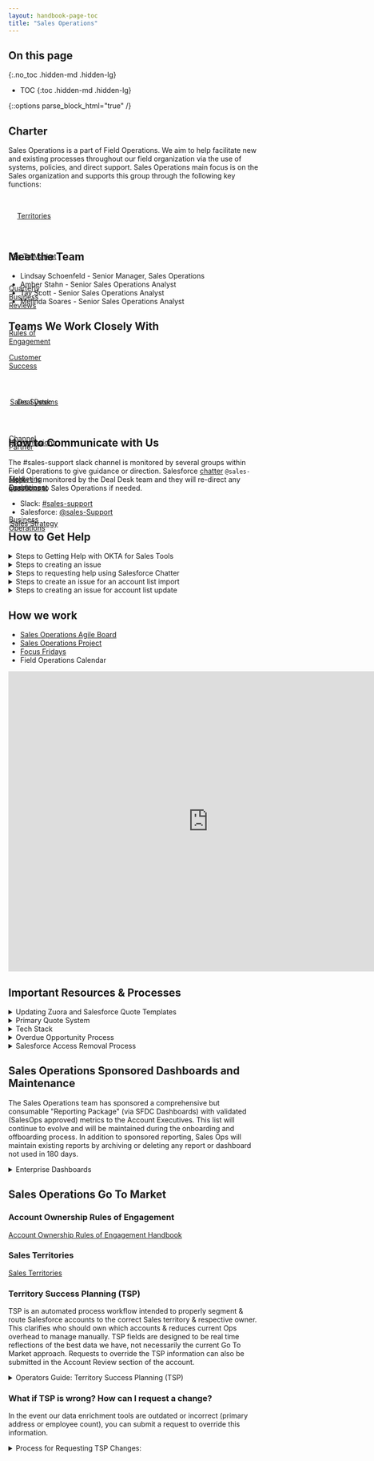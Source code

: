 ```yaml
---
layout: handbook-page-toc
title: "Sales Operations"
---
```

<link rel="stylesheet" type="text/css" href="/stylesheets/biztech.css" />

## On this page
{:.no_toc .hidden-md .hidden-lg}

- TOC
{:toc .hidden-md .hidden-lg}

{::options parse_block_html="true" /}

## **Charter**

Sales Operations is a part of Field Operations.
We aim to help facilitate new and existing processes throughout our field organization via the use of systems, policies, and direct support.
Sales Operations main focus is on the Sales organization and supports this group through the following key functions:

<div class="flex-row" markdown="0" style="height:80px">
  <a href="https://about.gitlab.com/handbook/sales/territories/" class="btn btn-purple-inv" style="width:20%;height:100%;margin:1px;display:flex;justify-content:center;align-items:center;">Territories</a>
  <a href="https://about.gitlab.com/handbook/sales/field-operations/sales-operations/#sales-operations-go-to-market" class="btn btn-purple-inv" style="width:20%;height:100%;margin:1px;display:flex;justify-content:center;align-items:center;">Go To Market</a>
  <a href="https://about.gitlab.com/handbook/sales/qbrs/" class="btn btn-purple-inv" style="width:20%;height:100%;margin:1px;display:flex;justify-content:center;align-items:center;">Quarterly Business Reviews</a>
  <a href="https://about.gitlab.com/handbook/business-ops/resources/#account-ownership-rules-of-engagement" class="btn btn-purple-inv" style="width:20%;height:100%;margin:1px;display:flex;justify-content:center;align-items:center;">Rules of Engagement</a>
    </div>

## **Meet the Team**

- Lindsay Schoenfeld - Senior Manager, Sales Operations
- Amber Stahn - Senior Sales Operations Analyst
- Tav Scott - Senior Sales Operations Analyst
- Melinda Soares - Senior Sales Operations Analyst

## **Teams We Work Closely With**

<div class="flex-row" markdown="0" style="height:80px">
    <a href="https://about.gitlab.com/handbook/customer-success/" class="btn btn-purple-inv" style="width:20%;height:100%;margin:1px;display:flex;justify-content:center;align-items:center;">Customer Success</a>
    <a href="https://about.gitlab.com/handbook/sales/field-operations/sales-systems/" class="btn btn-purple-inv" style="width:20%;height:100%;margin:1px;display:flex;justify-content:center;align-items:center;">Sales Systems</a>
    <a href="https://about.gitlab.com/handbook/sales/commissions/" class="btn btn-purple-inv" style="width:20%;height:100%;margin:1px;display:flex;justify-content:center;align-items:center;">Commissions</a>
    <a href="https://about.gitlab.com/handbook/marketing/marketing-operations/" class="btn btn-purple-inv" style="width:20%;height:100%;margin:1px;display:flex;justify-content:center;align-items:center;">Marketing Operations</a>
    <a href="https://about.gitlab.com/handbook/business-ops/" class="btn btn-purple-inv" style="width:20%;height:100%;margin:1px;display:flex;justify-content:center;align-items:center;">Business Operations</a>
</div>

<div class="flex-row" markdown="0" style="height:80px">
    <a href="https://about.gitlab.com/handbook/sales/field-operations/sales-operations/deal-desk/" class="btn btn-purple-inv" style="width:20%;height:100%;margin:1px;display:flex;justify-content:center;align-items:center;">Deal Desk</a>
    <a href="https://about.gitlab.com/handbook/resellers/" class="btn btn-purple-inv" style="width:20%;height:100%;margin:1px;display:flex;justify-content:center;align-items:center;">Channel Partner</a>
    <a href="https://about.gitlab.com/handbook/sales/field-operations/field-enablement/" class="btn btn-purple-inv" style="width:20%;height:100%;margin:1px;display:flex;justify-content:center;align-items:center;">Field Enablement</a>
    <a href="https://about.gitlab.com/handbook/sales/field-operations/sales-strategy/" class="btn btn-purple-inv" style="width:20%;height:100%;margin:1px;display:flex;justify-content:center;align-items:center;">Sales Strategy</a>
  </div>

## **How to Communicate with Us**

The #sales-support slack channel is monitored by several groups within Field Operations to give guidance or direction.
Salesforce [chatter](https://about.gitlab.com/handbook/sales/field-operations/sales-operations/deal-desk/#salesforce-chatter-communication ) `@sales-support` is monitored by the Deal Desk team and they will re-direct any questions to Sales Operations if needed.

* Slack: [#sales-support](https://gitlab.slack.com/archives/sales-support)
* Salesforce: [@sales-Support](https://gitlab.my.salesforce.com/_ui/core/chatter/groups/GroupProfilePage?g=0F94M000000fy2K)


## **How to Get Help**

<details>
<summary markdown='span'>
  Steps to Getting Help with OKTA for Sales Tools
</summary>

1. Visit the [Okta Handbook Page](https://patch-1982611222132688596703.about.gitlab-review.app/handbook/business-ops/okta/index.html) to learn more about Okta.
1. Create a [General Help Desk Request](https://about.gitlab.com/handbook/business-ops/team-member-enablement/) by using the *submit issue* button and then selecting the General Help Desk Request template.
1. Reach out to #it-help in Slack.


</details>

<details>
<summary markdown='span'>
  Steps to creating an issue
</summary>

1. Create an issue in our [project](https://gitlab.com/gitlab-com/sales-team/field-operations/sales-operations), making sure to provide detailed business requirements.
Please leave assignee blank.
1. There are existing templates to use, most will fall under the General Request template. 
1. New Issues that are in review will be tagged with the `SalesOps::New_Request` label automatically on creation.
1. An issue will be assigned to a Milestone, given an assignee and the `SalesOps::Assigned` if it is ready to be worked on.
1. Any issue that cannot be slotted into the next two milestones will be put in the backlog denoted by `SalesOps::Backlog` until it can be planned.
1. Please review the status of any issue on our agile [board.](https://gitlab.com/gitlab-com/sales-team/field-operations/sales-operations)

</details>

<details>
<summary markdown='span'>
  Steps to requesting help using Salesforce Chatter
</summary>

1. [Contract assistance](https://about.gitlab.com/handbook/sales/#reaching-the-sales-team-internally)
1. [Updating or creating Opportunity Splits ](https://about.gitlab.com/handbook/sales/#opportunity-splits)
1. [Salesforce Lightning for Gmail](https://about.gitlab.com/handbook/sales/#salesforce-lightning-for-gmail)
1. [Support from the Community Advocacy Team](https://about.gitlab.com/handbook/marketing/revenue-marketing/sdr/#working-with-the-community-advocacy-team)
1. [DataFox/DiscoverOrg segmentation conflicts](https://about.gitlab.com/handbook/business-ops/resources/#segmentation)
1. [Reassigning to a Territory Rep](https://about.gitlab.com/handbook/business-ops/resources/#account-ownership-rules-of-engagement)
1. [Requesting Reassignment](https://about.gitlab.com/handbook/business-ops/resources/#account-ownership-rules-of-engagement)
1. [If LEAD or CONTACT is owned by SDR team member](https://about.gitlab.com/handbook/business-ops/resources/#record-creation-in-salesforce)
1. [Locked Deal](https://about.gitlab.com/handbook/business-ops/resources/#locking-opportunities-as-a-result-of-their-at-risk-potential)
1. [Deal Desk assistance](https://about.gitlab.com/handbook/sales/field-operations/sales-operations/deal-desk/#salesforce-chatter-communication)

</details>

<details>
<summary markdown='span'>
  Steps to create an issue for an account list import
</summary>

Here are the guidelines for requesting account list loads from Sales Operations.
Please follow the instructions below.
The SLA for account list loads into Salesforce is 5-7 business days.
  
**For uploading a list of net new accounts**
* We have a template you can use to dedupe a list of accounts you have sourced [here in the google drive](https://docs.google.com/spreadsheets/d/1zm4uA2_d7aj31BY2wTxNw6HoElyWJQkjMYY4e1D3tRM/edit#gid=1823098798).
This template will help you dedupe the account list and also format your list for upload into Salesforce.
Please follow the directions in the README in the template doc and reach out to #sales-support in Slack if you have any questions.

**Preparing the list:**
1. Clean up list to remove any duplicates and columns not needed. 
1. Update field names to Salesforce compatible values. Only include the required fields listed below.
1. Unless you discuss with us prior, nothing else will be loaded and the extra columns will be ignored in the import.
1. Account Source format: List - Name of Source - Date with no spaces or characters.
1. Create an issue in our [project](https://gitlab.com/gitlab-com/sales-team/field-operations/sales-operations) using the Account List Import [template](https://gitlab.com/gitlab-com/sales-team/field-operations/sales-operations/-/issues).
Include a link to the list and description of the list load.
1. One tab per sheet, one list load per sheet / one sheet per issue.
 

**Required Fields:**

| **Label** | **Field Name** | **Data Type** |
| ------ | ------ | ------ |
| Account Source | AccountSource | Picklist |
| Employees | NumberOfEmployees | Number(8,0) |
| Account Name | Name | Name |
| Type | Type | Picklist |
| Account Record Type | RecordType | Picklist |
| Website | Website | URL(255) |
| Billing Street | Billing Street| Address |
| Billing City | Billing City | Address |
| Billing State/Province | Billing State/Province | Address|
| Billing Zip/Postal Code | Billing Zip/Postal Code | Address |
| Billing Country | Billing Country | Address |

<details>
<summary markdown='span'>
  Operators Guide: Instructions for Sales Operations team on completing Account List Imports
</summary>

**Prepping the List**

1. Check the data in the provided list: 
    * Only one tab per list
    * Make sure the google sheet template was used to ensure the list has been de duped
    * Double check that everything is in the correct format. [**Reference for correct Billing Address Formatting.**](https://docs.google.com/spreadsheets/d/1_FOkc7CHBDaEzPmpoXtkiQE-u-QB_uuJIcAA4mU1gd0/edit?usp=sharing) and ensure that there are no extra columns, only required fields in the template.
    * If there is an exception and there are additional columns not in the template check the account fields and check to see if they are in the correct format, check for field dependencies, etc. 

1. Add Account Owner ID
    * Add a column to the spreadsheet and Label it Account Owner ID
    * Go into Salesforce Setup>Manage Users>Users and find your User ID (15 or 18) number and copy
    * Paste your User ID into the Account Owner ID column in the spreadsheet 
1. Add Record Type ID:
    * Insert a column to the left of the RecordType column and label RecordType ID
    * Go into Salesforce Setup>Customize>Accounts>Record Types (Pull the number out of the URL (number after id= and before the &))
    * Paste into the RecordType ID column>copy down
1. Format the Account Source Column
    * Naming convention: List-Vendor-Identifier-Date (example:List-DiscoverOrg-FranceAC-20200407
    * Copy and paste values down the column with the correct format
1. Create the Account Source Name in Salesforce
    * Go into Salesforce>Setup>Customize>Account>Fields>Account Source
    * Select New and type the Account Source Name you created in step 4
    * Select the record types that it pertains to (standard and channel)>save
    * Select Reorder>check “Display values alphabetically, not in the order entered
1. Save the prepped list for the data load:
    * Save the Excel file in CSV format on your computer
    * Go into the Salesforce reports tab>Account List Import Folder
    * Clone an existing list report. Add a filter Account Source equals and select the name of the list you created from the picklist
    * Select SAVE AS and type the name of the list you created in step 4
    * Save and Run and leave open as this can be refreshed during the data load 
    
**Data Load Instructions**

Important note before using data loader: Turn ZoomInfo Instant Enrich off while using the Data Loader. (Toggle off for Accounts,
Contacts, and Leads, Verify and Save)

1. Open the data loader. Select Insert. Login in production
1. Go to Settings. Change the batch size to 20. Click OK
1. Select Account Object. Browse for the file. Select list CSV file. Click Next
1. Create or Edit Map Fields. Auto-Match Fields to Columns (Usually works for most columns
    * Make sure that website is mapped
    * Map Number of employees to the NumberofEmployees: Manual-Admin field
    * Drop and drag any missing fields
    * Leave RecordType blank (nothing matches)
    * Click OK. Click Next. Select where the error log will save to. Make sure to save to a location otherwise it will save to a mysterious location on your machine
</details>
</details>

<details>
<summary markdown='span'>
  Steps to creating an issue for account list update
</summary>

**Preparing the list:**
1. Create an Account report in SFDC. 
1. Include the Account ID as a field on your report. This is required to do a mass update. 
1. Include the fields on your report that you want updated. 
1. Save your report in a public folder so it can be accessed later if needed.
1. Export your report, making sure you have included the Account ID.
1. Update the export.  Please keep the original values in the export and create a new column with the new values. Ex: If you want to update website, you will have 2 website columns.  Website and then Website New.  Website New will be the column you create and where the new value is captured.
1. Create an issue in our [project](https://gitlab.com/gitlab-com/sales-team/field-operations/sales-operations) using the Account List Import [template](https://gitlab.com/gitlab-com/sales-team/field-operations/sales-operations/-/issues). Include a link to the list and description of the list load.
1. One Tab per sheet, one list update per sheet / one sheet per issue.
1. If you need help pulling the report or walking though these steps, please slack us with a link to the issue you created in the `#sales-support` Slack channel.

</details>


## **How we work**

- [Sales Operations Agile Board](https://gitlab.com/gitlab-com/sales-team/field-operations/sales-operations/-/boards/1655825?label_name[]=SalesOPS)
- [Sales Operations Project](https://gitlab.com/gitlab-com/sales-team/field-operations/sales-operations)
- [Focus Fridays](https://about.gitlab.com/handbook/sales/#focus-fridays)
- Field Operations Calendar

<iframe src="https://calendar.google.com/calendar/embed?src=gitlab.com_hhs5o85g05lho9agbkfhv8lc40%40group.calendar.google.com&ctz=America%2FLos_Angeles" style="border: 0" width="800" height="600" frameborder="0" scrolling="no"></iframe>

## **Important Resources & Processes**

<details>
<summary markdown='span'>
  Updating Zuora and Salesforce Quote Templates
</summary>

In order to update quote templates that are used in Salesforce, and pulled in from Zuora, please reference the below resources provided by Zuora. 
1. [General overview to update quote templates](https://knowledgecenter.zuora.com/CA_Commerce/C_Zuora_Quotes/CB_Zuora_Quotes_Configuration_Settings/D_Quote_Template_Settings/Customize_Quote_Templates)
1. [Leveraging mail merge fields to update templates](https://knowledgecenter.zuora.com/CA_Commerce/C_Zuora_Quotes/CB_Zuora_Quotes_Configuration_Settings/D_Quote_Template_Settings/Customize_Quote_Templates/C_Customize_Quote_Template_using_Word_Mail_Merge) - This must be completed in Microsoft word and saved accordingly
1. [Reference the merge fields that are supported](https://knowledgecenter.zuora.com/CA_Commerce/C_Zuora_Quotes/CB_Zuora_Quotes_Configuration_Settings/D_Quote_Template_Settings/Customize_Quote_Templates/K_Supported_Merge_Fields_for_Quote_Templates_and_Mapping_to_Salesforce#Charge_Summary.Quote_Rate_Plan_Merge_Fields)
1. [How to displaty multiple quote charges in a table](https://knowledgecenter.zuora.com/CA_Commerce/C_Zuora_Quotes/CB_Zuora_Quotes_Configuration_Settings/D_Quote_Template_Settings/Customize_Quote_Templates/E_Customize_Quote_Templates_Using_Microsoft_Word_Mail_Merge)
1. [Uploading to Zuora and connect to Salesforce](https://knowledgecenter.zuora.com/CA_Commerce/C_Zuora_Quotes/CB_Zuora_Quotes_Configuration_Settings/D_Quote_Template_Settings) 

</details> 

<details>
<summary markdown='span'>
  Primary Quote System
</summary>

The Primary Quote system is a 1:1 relationship in SFDC that connects the total transaction amount on a quote with the amount on its related opportunity.
This is to ensure we are forecasting the same amount that we will book and enables further automation as the quote is sent to Zuora billing.
To support sales situations that require multiple quotes (for instance: a small deal option and a big deal option), sales reps can identify which one of their quote is "Primary".

[Primary Quote technical documentation here:](/handbook/sales/field-operations/sales-systems/gtm-technical-documentation/#primary-quote-system) 

</details> 

<details>
<summary markdown='span'>
  Tech Stack
</summary>

The full company tech stack list with definitions can be found on the [Business Operations - Tech Stack Details page
](/handbook/business-ops/tech-stack/). Here are the tools that the Sales Operations team works with on a daily basis.
1. [Clari](/handbook/business-ops/tech-stack/#clari)
1. [Datafox](/handbook/business-ops/tech-stack/#datafox)
1. [Gainsight](/handbook/business-ops/tech-stack/#gainsight)
1. [Leandata](/handbook/business-ops/tech-stack/#leandata)
1. [Salesforce](/handbook/business-ops/tech-stack/#salesforce)
1. [Chorus](/handbook/business-ops/tech-stack/#chorus)

</details> 

<details>
<summary markdown='span'>
  Overdue Opportunity Process
</summary>

1. An overdue opportunity report goes out every Tuesday to managers.
1. An email alert goes out directly to the opportunity owner when the oppty is past due upon edit of the opportunity. Ex: an action needs to happen to trigger the email. 
1. Sales Operations will give until the 15th of the month and then forklift any opportunity with a close date in the past month to a future close date.
1. Managers have "over due" reports on their dashboards for review as needed.

</details> 

<details>
<summary markdown='span'>
  Salesforce Access Removal Process
</summary>

1. To ensure the appropriate users have access and that we're being fiscally responsible in terms of overall usage, users with no usage in 90 days will be deactivated. 
1. Usage will be reviewed once at the beginning of the second month of the quarter so as not to disrupt any quarter end/quarter start cadences. The dates are scheduled on the Field Ops calander.
1. An [Access Change Request](/handbook/business-ops/team-member-enablement/onboarding-access-requests/access-requests/#access-change-request) will be created and an email will be sent to users as extra notification.
1. If access is needed in the future, please submit a new [Access Request](/handbook/business-ops/team-member-enablement/onboarding-access-requests/access-requests/#single-person-access-request) and we can confirm if SFDC is the correct place to gather this information or if other tools can provide it.

<details>
<summary markdown='span'> Instructions for Sales Operations team on completing SFDC Access Removal Process
</summary>

**Identifying the Users**

1. Check the Data in the [Provided Report](https://gitlab.my.salesforce.com/00O4M000004aGGo): 
    * Make sure the last login date is set to LESS than or equal to 90 Days ago. 
    * Verify that no integration users or users that might be tied to an external system are not included in the access removal.  If there are questions, error on the cautious side and work with Sales Systems. 
1. Create an [Access Change Request](handbook/business-ops/employee-enablement/it-ops-team/access-requests/#access-change-request)
    * List the users that will be removed so that we have record of reason and users if needed in the future. 
1. Email Notification:
    * Work with Sales Operations Manager to send the email notification.  This is an extra step for extra visibility to users and might not always be needed depending on volume and other communication that has occured. 
    * Example Email:
    
        Hope that you are having a good week.  We in SalesOps are doing a cleanup of our tech stack tools to ensure the appropriate users have access and that we're being fiscally responsible in terms of overall usage.  During this process, we've discovered that nearly **XXX** Salesforce.com users haven't logged in for 3 months or more.  If you're receiving this message, your user account falls into this bucket. 
        As such, I'm writing to let you know that we'll be deactivating your SFDC license on XXX in an effort to ensure that we have enough licenses to provision to our new and existing Sales people; who leverage the tool daily. 
        So what does this mean for you?  
        Effective XXX you will no longer have access to SFDC
        If there's critical SFDC data that you need for your role, please submit a new Access Request and we can confirm if SFDC is the correct place to gather this information or if other tools can provide it
        Please let me know if you have any questions.

1. Deactivating Users in Salesforce
    * From Salesforce, access the setup menu and then manager users.  
    * Locate the user and uncheck the Active box, or click the Freeze button.  Freeze should only be used if the user can not be fully deactivated due to impact to other system or process. 
    * If a user is frozen set a reminder in an issue to go back and deactivate user once related systems / process have been udpated. 

</details>
</details>


## **Sales Operations Sponsored Dashboards and Maintenance**

The Sales Operations team has sponsored a comprehensive but consumable "Reporting Package" (via SFDC Dashboards) with validated (SalesOps approved) metrics to the Account Executives.
This list will continue to evolve and will be maintained during the onboarding and offboarding process.
In addition to sponsored reporting, Sales Ops will maintain existing reports by archiving or deleting any report or dashboard not used in 180 days.

<details>
<summary markdown='span'>Enterprise Dashboards </summary>

**Enterprise: West**
1. [WEST ENT Pipeline Dashboard](https://gitlab.my.salesforce.com/01Z4M000000oXBZ)
2. [FY21 CQ WEST ENT Sales Dashboard](https://gitlab.my.salesforce.com/01Z4M000000oXBo)

**Enterprise: East**
3. [EAST ENT Pipeline Dashboard](https://gitlab.my.salesforce.com/01Z4M000000oXBU)
4. [FY21 CQ EAST ENT Sales Dashboard](https://gitlab.my.salesforce.com/01Z4M000000oXBj)

**Enterprise: PubSec**
5. [PubSec Pipeline Dashboard](https://gitlab.my.salesforce.com/01Z4M000000oXC3)
6. [FY21 CQ PubSec Sales Dashboard](https://gitlab.my.salesforce.com/01Z4M000000oXCD)

**Enterprise: EMEA**
7. [EMEA Enterprise Pipeline Dashboard](https://gitlab.my.salesforce.com/01Z4M000000oX78)
7. [FY21 CQ EMEA ENT Sales Dashboard](https://gitlab.my.salesforce.com/01Z4M000000slbx)

**Enterprise: APAC**
8. [APAC ENT Pipeline Dashboard](https://gitlab.my.salesforce.com/01Z4M000000oXAR)
9. [FY21 CQ APAC ENT Sales Dashboard](https://gitlab.my.salesforce.com/01Z4M000000oXA2)

</details> 

## **Sales Operations Go To Market**

### **Account Ownership Rules of Engagement**

[Account Ownership Rules of Engagement Handbook](/handbook/business-ops/resources/#account-ownership-rules-of-engagement)

### **Sales Territories**

[Sales Territories](/handbook/sales/territories/)

### **Territory Success Planning (TSP)**

TSP is an automated process workflow intended to properly segment & route Salesforce accounts to the correct Sales territory & respective owner.
This clarifies who should own which accounts & reduces current Ops overhead to manage manually.
TSP fields are designed to be real time reflections of the best data we have, not necessarily the current Go To Market approach.
Requests to override the TSP information can also be submitted in the Account Review section of the account.

<details>
<summary markdown='span'>Operators Guide: Territory Success Planning (TSP) </summary>

**Primary TSP Workflow Components**
 1. **Account Routing** (*Next Owner recommendation process*):
     * Sales Segment (i.e. max employee count of the account hierarchy)
     * Primary Account HQ Address (of top Parent Account in the hierarchy)
         * Inputs for both are formulated via our standardized account enrichment tools (in order):
         * Manual Override > DataFox > DiscoverOrg > Ship-To > Bill-To
    * LeadData then compares these TSP Input Values against our [SSoT Territory Mapping File](https://docs.google.com/spreadsheets/d/1iTDCaHN-i_xrfiv_Tkg27lYbZ3LHsERySkvv4cPsSNo/edit#gid=720021722) & automatically outputs an Approved Next Owner and Territory.
2. **Account Assignment** (*Account Transfer Process*):
     * (Re)Assignment of an account to the correct owner
     * Updating of Account Territory, Sales Segment, Employees fields

**Firmographic TSP Fields**
   * `[TSP] Sales Segment`: Segment of the account based on the MAX employee count in that account's hierarchy (regardless if MAX is parent or child).
   *  `[TSP] Account Employees`: Number of employees **for this specific account** 
   *  `[TSP] MAX Family Employees`:  MAX employee count (number) in hierarchy
   *  `[TSP] Address (Street, City, State, Post Code, Country)`: Location of Ultimate Parent Account based on the TSP data hierarchy
   *  `[TSP] Geo Story`: Source of address data from TSP Data Hierarchy

**Ownership TSP Fields**
   * `[TSP] Next Approved Owner`: Owner of territory as determined by [SSoT Territory Mapping File](https://docs.google.com/spreadsheets/d/1iTDCaHN-i_xrfiv_Tkg27lYbZ3LHsERySkvv4cPsSNo/edit#gid=720021722)
   * `[TSP] Transfer Date`: Date when account ownership will change to `TSP Next Approved Owner`

**Territory TSP Fields**
   * `[TSP] Territory`: Territory account falls under, as per the [SSoT Territory Mapping File](https://docs.google.com/spreadsheets/d/1iTDCaHN-i_xrfiv_Tkg27lYbZ3LHsERySkvv4cPsSNo/edit#gid=720021722)
   * `[TSP] Region`: Sales territory region the account falls under
   * `[TSP] Subregion`: Sales territory sub-region the account falls under
   * `[TSP] Area`: Sales territory area the account falls under
  
</details> 

### **What if TSP is wrong? How can I request a change?**

In the event our data enrichment tools are outdated or incorrect (primary address or employee count), you can submit a request to override this information.

<details>
<summary markdown='span'>Process for Requesting TSP Changes:</summary>

1. **Request Process:**
    *  Enter desired TSP information into the following fields (this can be either Account, Employee Count, or both).
    *  Be sure to include source of correct data (ROE must still be followed)   
          *  `[User Input] Employee Count`
          *  `[User Input] Employee Source`
          *  `[User Input] Address Street`
          *  `[User Input] Address City`
          *  `[User Input] Address State`
          *  `[User Input] Address Post Code`
          *  `[User Input] Address Country`
          *  `[User Input] Address Source`

1.  **Operations Review Process:**
Ops will review these requests on a periodic basis, and provide a response in the `[TSP] Override Status` field:
    *  **Approved** - Account changes accepted, & `[TSP] Effective Date` populated by Ops.
    *  **Rejected** - Reason added to `[TSP] Decision Rationale` field.
    *  **Needs Approval/More Info** - Info needed added to `[TSP] Decision Rationale` field.<p/>
1.  **Execution:**
    *  Turnaround time for Approved TSP changes to re-populate typically takes 24-48 hours.
    *  Accounts with a `[TSP] Effective Date` populated will be re-routed each night to the `[TSP] Next Approved Owner`. 
    *  `Account Territory`, `Sales Segment` & `Employees` fields will also be updated upon TSP transfer, to continually align accounts.

</details> 
